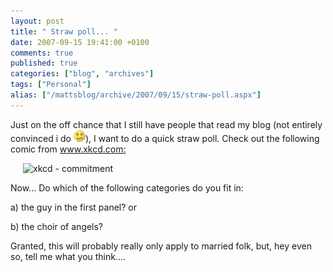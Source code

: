 ```yaml
---
layout: post
title: " Straw poll... "
date: 2007-09-15 19:41:00 +0100
comments: true
published: true
categories: ["blog", "archives"]
tags: ["Personal"]
alias: ["/mattsblog/archive/2007/09/15/straw-poll.aspx"]
---
```

<!-- more -->

<p>Just on the off chance that I still have people that read my blog (not entirely convinced i do <IMG alt=":S" class="emoticon" src="/images/emotions/emotion-7.gif">), I want to do a quick straw poll. Check out the following comic from <a href="http://www.xkcd.com" mce_href="http://www.xkcd.com">www.xkcd.com:</a></p><p><img src="http://imgs.xkcd.com/comics/commitment.png" title="xkcd - commitment" alt="xkcd - commitment" mce_src="http://imgs.xkcd.com/comics/commitment.png" border="0" height="194" hspace="20" width="740"></p><p>Now... Do which of the following categories do you fit in:</p><p>a) the guy in the first panel? or<br></p><p>b) the choir of angels?<br></p><p>Granted, this will probably really only apply to married folk, but, hey even so, tell me what you think....&nbsp;&nbsp;</p>
